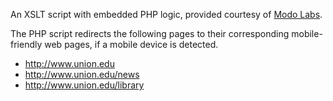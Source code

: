 An XSLT script with embedded PHP logic, provided courtesy of [Modo Labs](https://github.com/modolabs/Kurogo-Mobile-Web).

The PHP script redirects the following pages to their corresponding mobile-friendly web pages, if a mobile device is detected. 

* http://www.union.edu
* http://www.union.edu/news
* http://www.union.edu/library